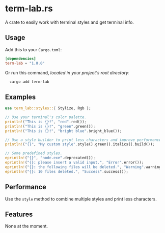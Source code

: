 # term-lab.rs
A crate to easily work with terminal styles and get terminal info.

## Usage
Add this to your `Cargo.toml`:
```toml
[dependencies]
term-lab = "1.0.0"
```
Or run this command, *located in your project's root directory*:
```bash
  cargo add term-lab
```

## Examples
```rust
use term_lab::styles::{ Stylize, Rgb };

// Use your terminal's color palette.
println!("This is {}!", "red".red());
println!("This is {}!", "green".green());
println!("This is {}!", "bright blue".bright_blue());

// Use a style builder to print less characters and improve performance.
println!("{}", "My custom style".style().green().italics().build()); 

// Some predefined styles.
eprintln!("{}", "node.exe".deprecated());
eprintln!("{}: please insert a valid input.", "Error".error());
eprintln!("{}: the following files will be deleted.", "Warning".warning());
eprintln!("{}: 10 files deleted.", "Success".success());
```

## Performance
Use the `style` method to combine multiple styles and print less characters.

## Features
None at the moment.
